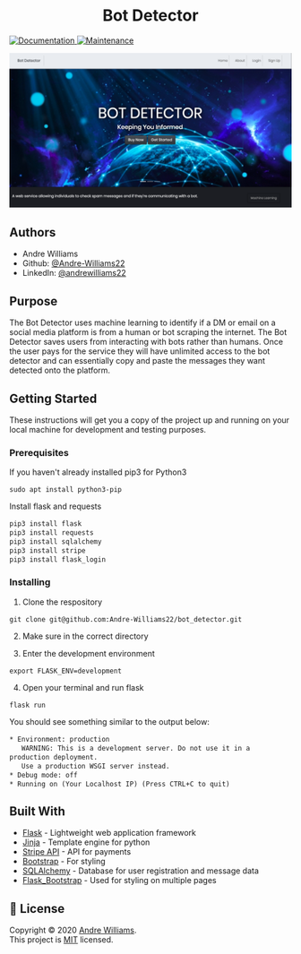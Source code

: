 <h1 align="center">Bot Detector</h1>
<p>
  <a href="https://github.com/Andre-Williams22/bot_detector/blob/master/README.md" target="_blank">
    <img alt="Documentation" src="https://img.shields.io/badge/documentation-yes-brightgreen.svg" />
  </a>
  <a href="https://github.com/Andre-Williams22/bot_detector/graphs/traffic" target="_blank">
    <img alt="Maintenance" src="https://img.shields.io/badge/Maintained%3F-yes-green.svg" />
  </a>
</p>



![Bot Site](static/img/bot-screen.png)

## Authors

* Andre Williams 
* Github: [@Andre-Williams22](https:/Andre-Williams22/)
* LinkedIn: [@andrewilliams22](https://www.linkedin.com/in/andrewilliams22/)

## Purpose

The Bot Detector uses machine learning to identify if a DM or email on a social media platform is from a human or bot scraping the internet. The Bot Detector saves users from interacting with bots rather than humans. Once the user pays for the service they will have unlimited access to the bot detector and can essentially copy and paste the messages they want detected onto the platform.


## Getting Started

These instructions will get you a copy of the project up and running on your local machine for development and testing purposes.

### Prerequisites
If you haven't already installed pip3 for Python3
```
sudo apt install python3-pip
```
Install flask and requests
```
pip3 install flask
pip3 install requests
pip3 install sqlalchemy
pip3 install stripe
pip3 install flask_login
```

### Installing

1. Clone the respository
```
git clone git@github.com:Andre-Williams22/bot_detector.git
```
2. Make sure in the correct directory

3. Enter the development environment
```
export FLASK_ENV=development 
```
4. Open your terminal and run flask
```
flask run
```
You should see something similar to the output below:
```
* Environment: production
   WARNING: This is a development server. Do not use it in a production deployment.
   Use a production WSGI server instead.
* Debug mode: off
* Running on (Your Localhost IP) (Press CTRL+C to quit)
```

## Built With

* [Flask](https://palletsprojects.com/p/flask/) - Lightweight web application framework
* [Jinja](https://palletsprojects.com/p/jinja/) - Template engine for python
* [Stripe API](https://tenor.com/gifapi) - API for payments 
* [Bootstrap](https://getbootstrap.com/) - For styling
* [SQLAlchemy](https://docs.sqlalchemy.org/en/13/dialects/sqlite.html) - Database for user registration and message data
* [Flask_Bootstrap](https://pythonhosted.org/Flask-Bootstrap/) - Used for styling on multiple pages

## 📝 License

Copyright © 2020 [Andre Williams](https://github.com/Andre-Williams22).<br />
This project is [MIT](https://github.com/Andre-Williams22/blob/master/LICENSE) licensed.




